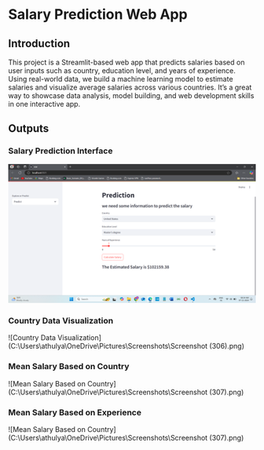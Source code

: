 # Salary Prediction Web App

## Introduction
This project is a Streamlit-based web app that predicts salaries based on user inputs such as country, education level, and years of experience. Using real-world data, we build a machine learning model to estimate salaries and visualize average salaries across various countries. It’s a great way to showcase data analysis, model building, and web development skills in one interactive app.

## Outputs

### Salary Prediction Interface
![Salary Prediction Interface](images\salary_prediction_interface.png)

### Country Data Visualization
![Country Data Visualization](C:\Users\athulya\OneDrive\Pictures\Screenshots\Screenshot (306).png)

### Mean Salary Based on Country
![Mean Salary Based on Country](C:\Users\athulya\OneDrive\Pictures\Screenshots\Screenshot (307).png)

### Mean Salary Based on Experience
![Mean Salary Based on Country](C:\Users\athulya\OneDrive\Pictures\Screenshots\Screenshot (307).png)
